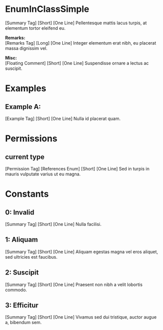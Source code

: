 # EnumInClassSimple

[Summary Tag] [Short] [One Line] Pellentesque mattis lacus turpis, at elementum tortor eleifend eu.  
  
  
**Remarks:**  
[Remarks Tag] [Long] [One Line] Integer elementum erat nibh, eu placerat massa dignissim vel.  
  
  
**Misc:**  
[Floating Comment] [Short] [One Line] Suspendisse ornare a lectus ac suscipit.  
  

# Examples

## Example A:

[Example Tag] [Short] [One Line] Nulla id placerat quam.  
  

# Permissions

## current type

[Permission Tag] [References Enum] [Short] [One Line] Sed in turpis in mauris vulputate varius ut eu magna.  
  

# Constants

## 0: Invalid

[Summary Tag] [Short] [One Line] Nulla facilisi.  
  
  

## 1: Aliquam

[Summary Tag] [Short] [One Line] Aliquam egestas magna vel eros aliquet, sed ultricies est faucibus.  
  
  

## 2: Suscipit

[Summary Tag] [Short] [One Line] Praesent non nibh a velit lobortis commodo.  
  
  

## 3: Efficitur

[Summary Tag] [Short] [One Line] Vivamus sed dui tristique, auctor augue a, bibendum sem.  
  
  

